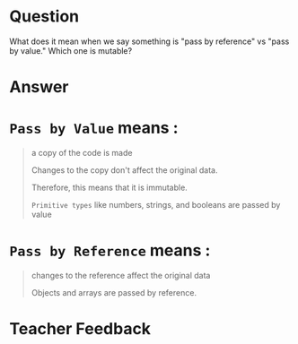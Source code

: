 # Question
What does it mean when we say something is "pass by reference" vs "pass by value." Which one is mutable?

# Answer
# `Pass by Value` means :
  > a copy of the code is made
  >
  > Changes to the copy don't affect the original data. 
  >
  > Therefore, this means that it is immutable. 
  >
  > `Primitive types` like numbers, strings, and booleans are passed by value

# `Pass by Reference` means :
> changes to the reference affect the original data 
>
>Objects and arrays are passed by reference.

# Teacher Feedback
